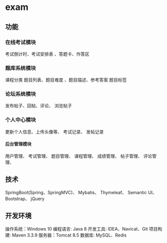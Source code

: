 # exam

## 功能

### 在线考试模块
考试倒计时、考试安排表 
、答题卡、作答区
### 题库系统模块
课程分类
题目列表、题目难度
、题目描述、参考答案
题目标签
### 论坛系统模块
发布帖子、回帖、评论、
浏览帖子
### 个人中心模块
更新个人信息、上传头像等、
考试记录、
发帖记录
#### 后台管理模块
用户管理、
考试管理、
题目管理、
课程管理、
成绩管理、
帖子管理、
评论管理、

## 技术
SpringBoot(Spring、SpringMVC)、
Mybatis、
Thymeleaf、
Semantic UI、
Bootstrap、
jQuery

## 开发环境
操作系统：Windows 10
编程语言: Java 8
开发工具: IDEA、Navicat、Git
项目构建: Maven 3.3.9
服务器：Tomcat 8.5
数据库: MySQL、Redis


